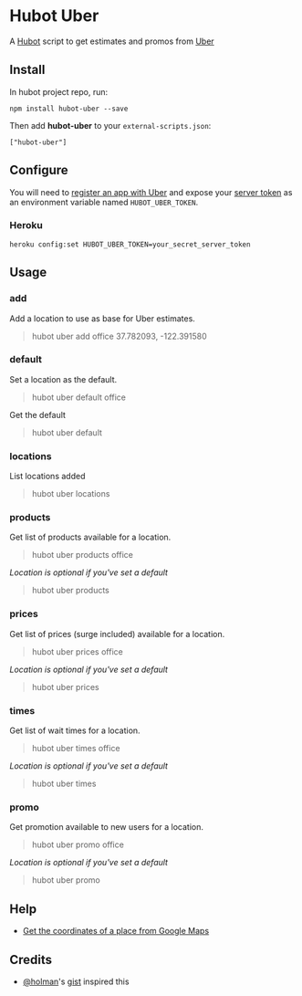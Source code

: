 # Hubot Uber

A [Hubot](https://hubot.github.com/) script to get estimates and promos from [Uber](https://www.uber.com/invite/rtjmz)

## Install

In hubot project repo, run:

```
npm install hubot-uber --save
```

Then add **hubot-uber** to your `external-scripts.json`:

```
["hubot-uber"]
```

## Configure

You will need to [register an app with Uber](https://developer.uber.com/apps/) and expose your [server token](https://developer.uber.com/v1/auth/#reference) as an environment variable named `HUBOT_UBER_TOKEN`.

### Heroku

```
heroku config:set HUBOT_UBER_TOKEN=your_secret_server_token
```

## Usage

### add

Add a location to use as base for Uber estimates.

> hubot uber add office 37.782093, -122.391580

### default

Set a location as the default.

> hubot uber default office

Get the default

> hubot uber default

### locations

List locations added

> hubot uber locations

### products

Get list of products available for a location.

> hubot uber products office

_Location is optional if you've set a default_

> hubot uber products

### prices

Get list of prices (surge included) available for a location.

> hubot uber prices office

_Location is optional if you've set a default_

> hubot uber prices

### times

Get list of wait times for a location.

> hubot uber times office

_Location is optional if you've set a default_

> hubot uber times

### promo

Get promotion available to new users for a location.

> hubot uber promo office

_Location is optional if you've set a default_

> hubot uber promo

## Help

- [Get the coordinates of a place from Google Maps](https://support.google.com/maps/answer/18539?hl=en)

## Credits

- [@holman](https://github.com/holman)'s [gist](https://gist.github.com/holman/55130df8c9ba9fbce085) inspired this
